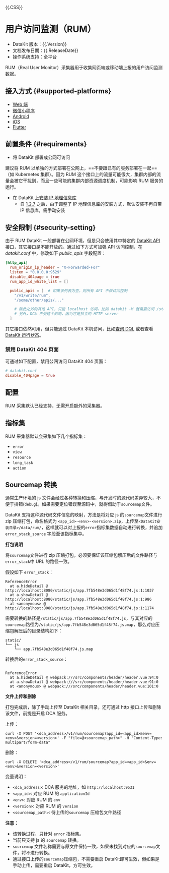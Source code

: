 {{.CSS}}
# 用户访问监测（RUM）

- DataKit 版本：{{.Version}}
- 文档发布日期：{{.ReleaseDate}}
- 操作系统支持：全平台

RUM（Real User Monitor）采集器用于收集网页端或移动端上报的用户访问监测数据。

## 接入方式 {#supported-platforms}

- [Web 端](https://www.yuque.com/dataflux/doc/eqs7v2)
- [微信小程序](https://www.yuque.com/dataflux/doc/clgea8)
- [Android](https://www.yuque.com/dataflux/doc/pnzoyp)
- [iOS](https://www.yuque.com/dataflux/doc/gsto6k)
- [Flutter](https://www.yuque.com/dataflux/doc/nst0ca)

## 前置条件 {#requirements}

- 将 DataKit 部署成公网可访问

建议将 RUM 以单独的方式部署在公网上，==不要跟已有的服务部署在一起==（如 Kubernetes 集群）。因为 RUM 这个接口上的流量可能很大，集群内部的流量会被它干扰到，而且一些可能的集群内部资源调度机制，可能影响 RUM 服务的运行。

- 在 DataKit 上[安装 IP 地理信息库](datakit-tools-how-to#ab5cd5ad)
	- 自 [1.2.7](changelog#dbbe856a) 之后，由于调整了 IP 地理信息库的安装方式，默认安装不再自带 IP 信息库，需手动安装

## 安全限制 {#security-setting}

由于 RUM DataKit 一般部署在公网环境，但是只会使用其中特定的 [DataKit API](apis) 接口，其它接口是不能开放的。通过如下方式可加强 API 访问控制，在 *datakit.conf* 中，修改如下 *public_apis* 字段配置：

```toml
[http_api]
  rum_origin_ip_header = "X-Forwarded-For"
  listen = "0.0.0.0:9529"
  disable_404page = true
  rum_app_id_white_list = []

  public_apis = [  # 如果该列表为空，则所有 API 不做访问控制
    "/v1/write/rum",
    "/some/other/apis/..."

    # 除此之外的其他 API，只能 localhost 访问，比如 datakit -M 就需要访问 /stats 接口
    # 另外，DCA 不受这个影响，因为它是独立的 HTTP server
  ]
```

其它接口依然可用，但只能通过 DataKit 本机访问，比如[查询 DQL](datakit-dql-how-to) 或者查看 [DataKit 运行状态](datakit-tools-how-to#44462aae)。

### 禁用 DataKit 404 页面

可通过如下配置，禁用公网访问 DataKit 404 页面：

```toml
# datakit.conf
disable_404page = true
```

## 配置

RUM 采集默认已经支持，无需开启额外的采集器。

## 指标集

RUM 采集器默认会采集如下几个指标集：

- `error`
- `view`
- `resource`
- `long_task`
- `action`

## Sourcemap 转换

通常生产环境的 js 文件会经过各种转换和压缩，与开发时的源代码差异较大，不便于排错(`debug`)。如果需要定位错误至源码中，就得借助于`sourcemap`文件。

DataKit 支持这种源代码文件信息的映射，方法是将对应 js 的`sourcemap`文件进行 zip 压缩打包，命名格式为 `<app_id>-<env>-<version>.zip`，上传至`<DataKit安装目录>/data/rum/`，这样就可以对上报的`error`指标集数据自动进行转换，并追加 `error_stack_source` 字段至该指标集中。

**打包说明** 

将`sourcemap`文件进行 zip 压缩打包，必须要保证该压缩包解压后的文件路径与`error_stack`中 URL 的路径一致。

假设如下 `error_stack`：

```
ReferenceError
  at a.hideDetail @ http://localhost:8080/static/js/app.7fb548e3d065d1f48f74.js:1:1037
  at a.showDetail @ http://localhost:8080/static/js/app.7fb548e3d065d1f48f74.js:1:986
  at <anonymous> @ http://localhost:8080/static/js/app.7fb548e3d065d1f48f74.js:1:1174
```

需要转换的路径是`/static/js/app.7fb548e3d065d1f48f74.js`，与其对应的`sourcemap`路径为`/static/js/app.7fb548e3d065d1f48f74.js.map`，那么对应压缩包解压后的目录结构如下：

```
static/
└── js
    └── app.7fb548e3d065d1f48f74.js.map

```

转换后的`error_stack_source`：

```

ReferenceError
  at a.hideDetail @ webpack:///src/components/header/header.vue:94:0
  at a.showDetail @ webpack:///src/components/header/header.vue:91:0
  at <anonymous> @ webpack:///src/components/header/header.vue:101:0
```

**文件上传和删除**

打包完成后，除了手动上传至 DataKit 相关目录，还可通过 http 接口上传和删除该文件，前提是开启 DCA 服务。

上传：

```
curl -X POST '<dca_address>/v1/rum/sourcemap?app_id=<app_id>&env=<env>&version=<version>' -F "file=@<sourcemap_path>" -H "Content-Type: multipart/form-data"
```

删除：

```
curl -X DELETE '<dca_address>/v1/rum/sourcemap?app_id=<app_id>&env=<env>&version=<version>'
```

变量说明：

- `<dca_address>`: DCA 服务的地址，如 `http://localhost:9531`
- `<app_id>`: 对应 RUM 的 `applicationId`
- `<env>`: 对应 RUM 的 `env`
- `<version>`: 对应 RUM 的 `version`
- `<sourcemap_path>`: 待上传的`sourcemap` 压缩包文件路径

**注意：**

- 该转换过程，只针对 `error` 指标集。
- 当前只支持 js 的 `sourcemap` 转换。
- `sourcemap` 文件名称需要与原文件保持一致，如果未找到对应的`sourcemap`文件，将不进行转换。
- 通过接口上传的`sourcemap`压缩包，不需要重启 DataKit即可生效，但如果是手动上传，需要重启 DataKit，方可生效。
